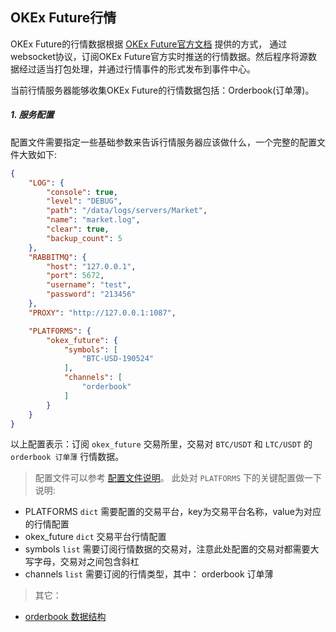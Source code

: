 
## OKEx Future行情

OKEx Future的行情数据根据 [OKEx Future官方文档](https://www.okex.com/docs/zh) 提供的方式，
通过websocket协议，订阅OKEx Future官方实时推送的行情数据。然后程序将源数据经过适当打包处理，并通过行情事件的形式发布到事件中心。

当前行情服务器能够收集OKEx Future的行情数据包括：Orderbook(订单薄)。

##### 1. 服务配置

配置文件需要指定一些基础参数来告诉行情服务器应该做什么，一个完整的配置文件大致如下:

```json
{
    "LOG": {
        "console": true,
        "level": "DEBUG",
        "path": "/data/logs/servers/Market",
        "name": "market.log",
        "clear": true,
        "backup_count": 5
    },
    "RABBITMQ": {
        "host": "127.0.0.1",
        "port": 5672,
        "username": "test",
        "password": "213456"
    },
    "PROXY": "http://127.0.0.1:1087",

    "PLATFORMS": {
        "okex_future": {
            "symbols": [
                "BTC-USD-190524"
            ],
            "channels": [
                "orderbook"
            ]
        }
    }
}
```
以上配置表示：订阅 `okex_future` 交易所里，交易对 `BTC/USDT` 和 `LTC/USDT` 的 `orderbook 订单薄` 行情数据。

> 配置文件可以参考 [配置文件说明](https://github.com/TheNextQuant/thenextquant/blob/master/docs/configure/README.md)。
> 此处对 `PLATFORMS` 下的关键配置做一下说明:
- PLATFORMS `dict` 需要配置的交易平台，key为交易平台名称，value为对应的行情配置
- okex_future `dict` 交易平台行情配置
- symbols `list` 需要订阅行情数据的交易对，注意此处配置的交易对都需要大写字母，交易对之间包含斜杠
- channels `list` 需要订阅的行情类型，其中： orderbook 订单薄


> 其它：
- [orderbook 数据结构](https://github.com/TheNextQuant/thenextquant/blob/master/docs/market.md#21-%E8%AE%A2%E5%8D%95%E8%96%84orderbook)
